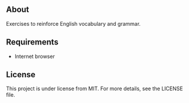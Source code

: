 ## About
Exercises to reinforce English vocabulary and grammar.

## Requirements
* Internet browser

## License
This project is under license from MIT. For more details, see the LICENSE file.

